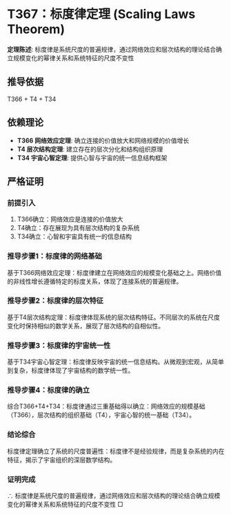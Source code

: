 # T367：标度律定理 (Scaling Laws Theorem)

**定理陈述**: 标度律是系统尺度的普遍规律，通过网络效应和层次结构的理论结合确立规模变化的幂律关系和系统特征的尺度不变性

## 推导依据
T366 + T4 + T34

## 依赖理论
- **T366 网络效应定理**: 确立连接的价值放大和网络规模的价值增长
- **T4 层次结构定理**: 建立存在的层次分化和结构组织原理
- **T34 宇宙心智定理**: 提供心智与宇宙的统一信息结构框架

## 严格证明

### 前提引入
1. T366确立：网络效应是连接的价值放大
2. T4确立：存在展现为具有层次结构的复杂系统
3. T34确立：心智和宇宙具有统一的信息结构

### 推导步骤1：标度律的网络基础
基于T366网络效应定理：标度律建立在网络效应的规模变化基础之上。网络价值的非线性增长遵循特定的标度关系，体现了连接系统的普遍规律。

### 推导步骤2：标度律的层次特征
基于T4层次结构定理：标度律体现系统的层次结构特征。不同层次的系统在尺度变化时保持相似的数学关系，展现了层次结构的自相似性。

### 推导步骤3：标度律的宇宙统一性
基于T34宇宙心智定理：标度律反映宇宙的统一信息结构。从微观到宏观，从简单到复杂，标度律体现了宇宙结构的数学统一性。

### 推导步骤4：标度律的确立
综合T366+T4+T34：标度律通过三重基础得以确立：网络效应的规模基础（T366），层次结构的组织基础（T4），宇宙心智的统一基础（T34）。

### 结论综合
标度律定理确立了系统的尺度普遍性：标度律不是经验规律，而是复杂系统的内在特征，揭示了宇宙组织的深层数学结构。

### 证明完成
∴ 标度律是系统尺度的普遍规律，通过网络效应和层次结构的理论结合确立规模变化的幂律关系和系统特征的尺度不变性 □